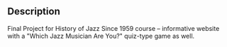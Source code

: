 ## Description

Final Project for History of Jazz Since 1959 course – informative website with a "Which Jazz Musician Are You?" quiz-type game as well.
